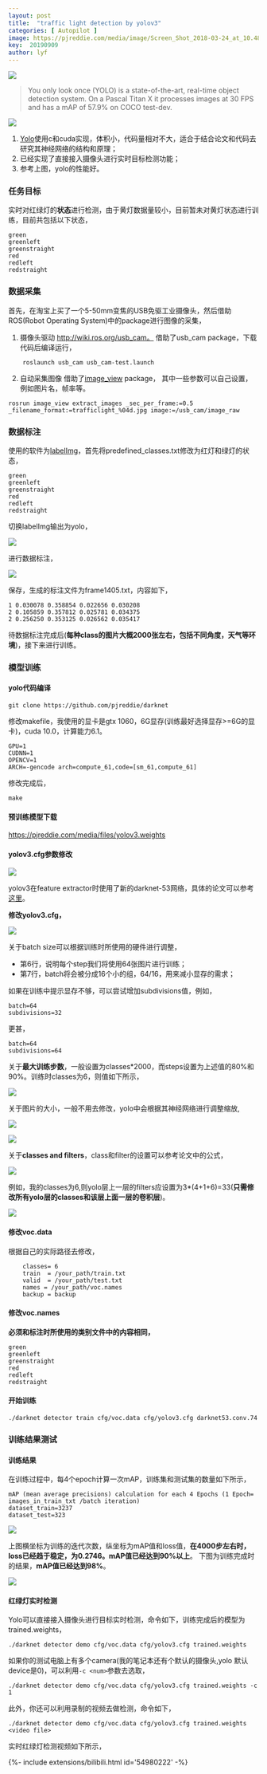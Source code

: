```yaml
---
layout: post
title:  "traffic light detection by yolov3"
categories: [ Autopilot ]
image: https://pjreddie.com/media/image/Screen_Shot_2018-03-24_at_10.48.42_PM.png
key:  20190909
author: lyf
---
```


![](https://gitpage-images.oss-cn-beijing.aliyuncs.com/img/20190611143738.jpg)


>You only look once (YOLO) is a state-of-the-art, real-time object detection system. On a Pascal Titan X it processes images at 30 FPS and has a mAP of 57.9% on COCO test-dev.

![](https://gitpage-images.oss-cn-beijing.aliyuncs.com/img/20190611143806.png)


1. [Yolo](https://pjreddie.com/darknet/yolo/)使用c和cuda实现，体积小，代码量相对不大，适合于结合论文和代码去研究其神经网络的结构和原理；
2. 已经实现了直接接入摄像头进行实时目标检测功能；
3. 参考上图，yolo的性能好。

### 任务目标

实时对红绿灯的**状态**进行检测，由于黄灯数据量较小，目前暂未对黄灯状态进行训练，目前共包括以下状态，

```
green
greenleft
greenstraight
red
redleft
redstraight
```

### 数据采集
首先，在淘宝上买了一个5-50mm变焦的USB免驱工业摄像头，然后借助ROS(Robot Operating System)中的package进行图像的采集，

 1. 摄像头驱动
http://wiki.ros.org/usb_cam。
借助了usb_cam package，下载代码后编译运行，
```
    roslaunch usb_cam usb_cam-test.launch
```
 2. 自动采集图像
借助了[image_view](http://wiki.ros.org/image_view) package，
其中一些参数可以自己设置，例如图片名，帧率等。

```
rosrun image_view extract_images _sec_per_frame:=0.5 _filename_format:=trafficlight_%04d.jpg image:=/usb_cam/image_raw
```
### 数据标注
使用的软件为[labelImg](https://github.com/tzutalin/labelImg)，首先将predefined_classes.txt修改为红灯和绿灯的状态，
```
green
greenleft
greenstraight
red
redleft
redstraight
```
切换labelImg输出为yolo，

![](https://gitpage-images.oss-cn-beijing.aliyuncs.com/img/20190611143835.png)



进行数据标注，

![](https://gitpage-images.oss-cn-beijing.aliyuncs.com/img/20190611143901.png)


保存，生成的标注文件为frame1405.txt，内容如下，

```
1 0.030078 0.358854 0.022656 0.030208
2 0.105859 0.357812 0.025781 0.034375
2 0.256250 0.353125 0.026562 0.035417
```

待数据标注完成后(**每种class的图片大概2000张左右，包括不同角度，天气等环境**)，接下来进行训练。

### 模型训练
#### yolo代码编译

```
git clone https://github.com/pjreddie/darknet
```

修改makefile，我使用的显卡是gtx 1060，6G显存(训练最好选择显存>=6G的显卡)，cuda 10.0，计算能力6.1。

```
GPU=1
CUDNN=1
OPENCV=1
ARCH=-gencode arch=compute_61,code=[sm_61,compute_61]
```

修改完成后，

```
make
```

#### 预训练模型下载
 https://pjreddie.com/media/files/yolov3.weights
#### yolov3.cfg参数修改

![](https://gitpage-images.oss-cn-beijing.aliyuncs.com/img/20190611143952.png)


yolov3在feature extractor时使用了新的darknet-53网络，具体的论文可以参考[这里](https://pjreddie.com/media/files/papers/YOLOv3.pdf)。

**修改yolov3.cfg，**

![](https://gitpage-images.oss-cn-beijing.aliyuncs.com/img/20190611144012.png)


关于batch size可以根据训练时所使用的硬件进行调整，

 - 第6行，说明每个step我们将使用64张图片进行训练；
 - 第7行，batch将会被分成16个小的组，64/16，用来减小显存的需求；

如果在训练中提示显存不够，可以尝试增加subdivisions值，例如，
```
batch=64
subdivisions=32
```
更甚，
```
batch=64
subdivisions=64
```
关于**最大训练步数**，一般设置为classes*2000，而steps设置为上述值的80%和90%。训练时classes为6，则值如下所示，

![](https://gitpage-images.oss-cn-beijing.aliyuncs.com/img/20190611144040.png)



关于图片的大小，一般不用去修改，yolo中会根据其神经网络进行调整缩放,

![](https://gitpage-images.oss-cn-beijing.aliyuncs.com/img/20190611144104.png)

![](https://gitpage-images.oss-cn-beijing.aliyuncs.com/img/20190611144108.png)





关于**classes and filters**，class和filter的设置可以参考论文中的公式，

![](https://gitpage-images.oss-cn-beijing.aliyuncs.com/img/20190611144141.png)



例如，我的classes为6,则yolo层上一层的filters应设置为3*(4+1+6)=33(**只需修改所有yolo层的classes和该层上面一层的卷积层**)。

![](https://gitpage-images.oss-cn-beijing.aliyuncs.com/img/20190611144204.png)



#### 修改voc.data

根据自己的实际路径去修改，

```
    classes= 6
    train  = /your_path/train.txt
    valid  = /your_path/test.txt
    names = /your_path/voc.names
    backup = backup
```

#### 修改voc.names

**必须和标注时所使用的类别文件中的内容相同，**

```
green
greenleft
greenstraight
red
redleft
redstraight
```

#### 开始训练

```
./darknet detector train cfg/voc.data cfg/yolov3.cfg darknet53.conv.74
```

### 训练结果测试

#### 训练结果

在训练过程中，每4个epoch计算一次mAP，训练集和测试集的数量如下所示，

```
mAP (mean average precisions) calculation for each 4 Epochs (1 Epoch= images_in_train_txt /batch iteration)
dataset_train=3237
dataset_test=323
```

![](https://gitpage-images.oss-cn-beijing.aliyuncs.com/img/20190611144228.png)



上图横坐标为训练的迭代次数，纵坐标为mAP值和loss值，**在4000步左右时，loss已经趋于稳定，为0.2746。mAP值已经达到90%以上**。
下图为训练完成时的结果，**mAP值已经达到98%**。

![](https://gitpage-images.oss-cn-beijing.aliyuncs.com/img/20190611144249.png)


#### 红绿灯实时检测

Yolo可以直接接入摄像头进行目标实时检测，命令如下，训练完成后的模型为trained.weights，

    ./darknet detector demo cfg/voc.data cfg/yolov3.cfg trained.weights

如果你的测试电脑上有多个camera(我的笔记本还有个默认的摄像头,yolo 默认device是0)，可以利用`-c <num>`参数去选取，

    ./darknet detector demo cfg/voc.data cfg/yolov3.cfg trained.weights -c 1

此外，你还可以利用录制的视频去做检测，命令如下，

    ./darknet detector demo cfg/voc.data cfg/yolov3.cfg trained.weights <video file>

实时红绿灯检测视频如下所示，

<div>{%- include extensions/bilibili.html id='54980222' -%}</div>